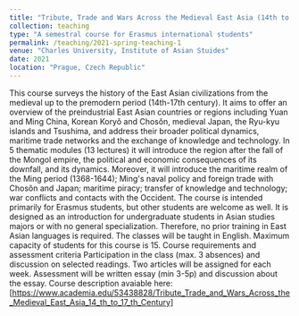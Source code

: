 ```yaml
---
title: "Tribute, Trade and Wars Across the Medieval East Asia (14th to 17th Century)"
collection: teaching
type: "A semestral course for Erasmus international students"
permalink: /teaching/2021-spring-teaching-1
venue: "Charles University, Institute of Asian Stuides"
date: 2021
location: "Prague, Czech Republic"
---
```


This course surveys the history of the East Asian civilizations from the medieval up to the premodern period (14th-17th century). It aims to offer an overview of the preindustrial East Asian countries or regions including Yuan and Ming China, Korean Koryǒ and Chosŏn, medieval Japan, the Ryu-kyu islands and Tsushima, and address their broader political dynamics, maritime trade networks and the exchange of knowledge and technology. In 5 thematic modules (13 lectures) it will introduce the region after the fall of the Mongol empire, the political and economic consequences of its downfall, and its dynamics. Moreover, it will introduce the maritime realm of the Ming period (1368-1644); Ming's naval policy and foreign trade with Chosŏn and Japan; maritime piracy; transfer of knowledge and technology; war conflicts and contacts with the Occident. The course is intended primarily for Erasmus students, but other students are welcome as well. It is designed as an introduction for undergraduate students in Asian studies majors or with no general specialization. Therefore, no prior training in East Asian languages is required. The classes will be taught in English. Maximum capacity of students for this course is 15. Course requirements and assessment criteria Participation in the class (max. 3 absences) and discussion on selected readings. Two articles will be assigned for each week. Assessment will be written essay (min 3-5p) and discussion about the essay.
Course description avaiable here: [https://www.academia.edu/53438828/Tribute_Trade_and_Wars_Across_the_Medieval_East_Asia_14_th_to_17_th_Century]